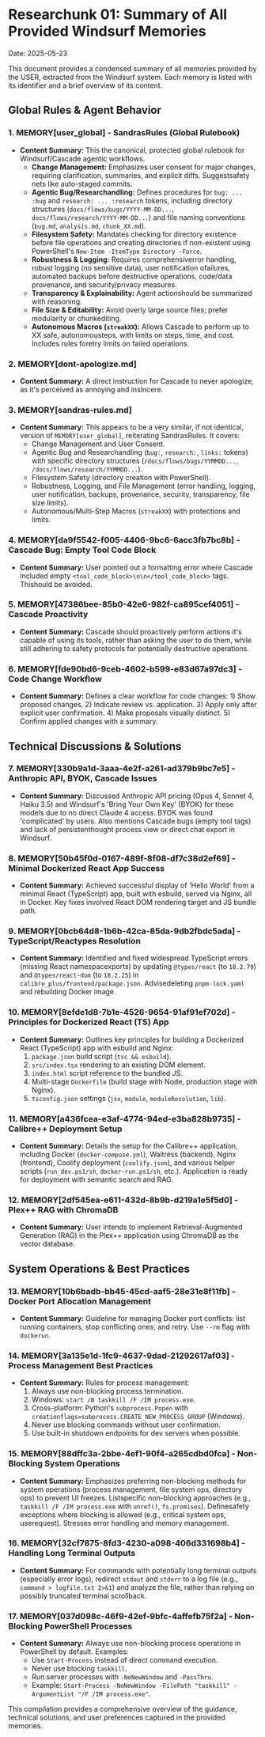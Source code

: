 # Researchunk 01: Summary of All Provided Windsurf Memories

Date: 2025-05-23

This document provides a condensed summary of all memories provided by the USER, extracted from the Windsurf system. Each memory is listed with its identifier and a brief overview of its content.

## Global Rules & Agent Behavior

### 1. MEMORY[user_global] - SandrasRules (Global Rulebook)
*   **Content Summary:** This the canonical, protected global rulebook for Windsurf/Cascade agentic workflows.
    *   **Change Management:** Emphasizes user consent for major changes, requiring clarification, summaries, and explicit diffs. Suggestsafety nets like auto-staged commits.
    *   **Agentic Bug/Researchandling:** Defines procedures for `bug: ... :bug` and `research: ... :research` tokens, including directory structures (`docs/flows/bugs/YYYY-MM-DD...`, `docs/flows/research/YYYY-MM-DD...`) and file naming conventions (`bug.md`, `analysis.md`, `chunk_XX.md`).
    *   **Filesystem Safety:** Mandates checking for directory existence before file operations and creating directories if non-existent using PowerShell's `New-Item -ItemType Directory -Force`.
    *   **Robustness & Logging:** Requires comprehensiverror handling, robust logging (no sensitive data), user notification ofailures, automated backups before destructive operations, code/data provenance, and security/privacy measures.
    *   **Transparency & Explainability:** Agent actionshould be summarized with reasoning.
    *   **File Size & Editability:** Avoid overly large source files; prefer modularity or chunkediting.
    *   **Autonomous Macros (`streakXX`):** Allows Cascade to perform up to XX safe, autonomousteps, with limits on steps, time, and cost. Includes rules foretry limits on failed operations.

### 2. MEMORY[dont-apologize.md]
*   **Content Summary:** A direct instruction for Cascade to never apologize, as it's perceived as annoying and insincere.

### 3. MEMORY[sandras-rules.md]
*   **Content Summary:** This appears to be a very similar, if not identical, version of `MEMORY[user_global]`, reiterating SandrasRules. It covers:
    *   Change Management and User Consent.
    *   Agentic Bug and Researchandling (`bug:`, `research:`, `links:` tokens) with specific directory structures (`/docs/flows/bugs/YYMMDD...`, `/docs/flows/research/YYMMDD...`).
    *   Filesystem Safety (directory creation with PowerShell).
    *   Robustness, Logging, and File Management (error handling, logging, user notification, backups, provenance, security, transparency, file size limits).
    *   Autonomous/Multi-Step Macros (`streakXX`) with protections and limits.

### 4. MEMORY[da9f5542-f005-4406-9bc6-6acc3fb7bc8b] - Cascade Bug: Empty Tool Code Block
*   **Content Summary:** User pointed out a formatting error where Cascade included empty `<tool_code_block>\n\n</tool_code_block>` tags. Thishould be avoided.

### 5. MEMORY[47386bee-85b0-42e6-982f-ca895cef4051] - Cascade Proactivity
*   **Content Summary:** Cascade should proactively perform actions it's capable of using its tools, rather than asking the user to do them, while still adhering to safety protocols for potentially destructive operations.

### 6. MEMORY[fde90bd6-9ceb-4602-b599-e83d67a97dc3] - Code Change Workflow
*   **Content Summary:** Defines a clear workflow for code changes: 1) Show proposed changes. 2) Indicate review vs. application. 3) Apply only after explicit user confirmation. 4) Make proposals visually distinct. 5) Confirm applied changes with a summary.

## Technical Discussions & Solutions

### 7. MEMORY[330b9a1d-3aaa-4e2f-a261-ad379b9bc7e5] - Anthropic API, BYOK, Cascade Issues
*   **Content Summary:** Discussed Anthropic API pricing (Opus 4, Sonnet 4, Haiku 3.5) and Windsurf's 'Bring Your Own Key' (BYOK) for these models due to no direct Claude 4 access. BYOK was found 'complicated' by users. Also mentions Cascade bugs (empty tool tags) and lack of persistenthought process view or direct chat export in Windsurf.

### 8. MEMORY[50b45f0d-0167-489f-8f08-df7c38d2ef69] - Minimal Dockerized React App Success
*   **Content Summary:** Achieved successful display of 'Hello World' from a minimal React (TypeScript) app, built with esbuild, served via Nginx, all in Docker. Key fixes involved React DOM rendering target and JS bundle path.

### 9. MEMORY[0bcb64d8-1b6b-42ca-85da-9db2fbdc5ada] - TypeScript/Reactypes Resolution
*   **Content Summary:** Identified and fixed widespread TypeScript errors (missing React namespacexports) by updating `@types/react` (to `18.2.79`) and `@types/react-dom` (to `18.2.25`) in `calibre_plus/frontend/package.json`. Advisedeleting `pnpm-lock.yaml` and rebuilding Docker image.

### 10. MEMORY[8efde1d8-7b1e-4526-9654-91af91ef702d] - Principles for Dockerized React (TS) App
*   **Content Summary:** Outlines key principles for building a Dockerized React (TypeScript) app with esbuild and Nginx:
    1.  `package.json` build script (`tsc && esbuild`).
    2.  `src/index.tsx` rendering to an existing DOM element.
    3.  `index.html` script reference to the bundled JS.
    4.  Multi-stage `Dockerfile` (build stage with Node, production stage with Nginx).
    5.  `tsconfig.json` settings (`jsx`, `module`, `moduleResolution`, `lib`).

### 11. MEMORY[a436fcea-e3af-4774-94ed-e3ba828b9735] - Calibre++ Deployment Setup
*   **Content Summary:** Details the setup for the Calibre++ application, including Docker (`docker-compose.yml`), Waitress (backend), Nginx (frontend), Coolify deployment (`coolify.json`), and various helper scripts (`run_dev.ps1/sh`, `docker-run.ps1/sh`, etc.). Application is ready for deployment with semantic search and RAG.

### 12. MEMORY[2df545ea-e611-432d-8b9b-d219a1e5f5d0] - Plex++ RAG with ChromaDB
*   **Content Summary:** User intends to implement Retrieval-Augmented Generation (RAG) in the Plex++ application using ChromaDB as the vector database.

## System Operations & Best Practices

### 13. MEMORY[10b6badb-bb45-45cd-aaf5-28e31e8f11fb] - Docker Port Allocation Management
*   **Content Summary:** Guideline for managing Docker port conflicts: list running containers, stop conflicting ones, and retry. Use `--rm` flag with `dockerun`.

### 14. MEMORY[3a135e1d-1fc9-4637-9dad-21292617af03] - Process Management Best Practices
*   **Content Summary:** Rules for process management:
    1.  Always use non-blocking process termination.
    2.  Windows: `start /B taskkill /F /IM process.exe`.
    3.  Cross-platform: Python's `subprocess.Popen` with `creationflags=subprocess.CREATE_NEW_PROCESS_GROUP` (Windows).
    4.  Never use blocking commands without user confirmation.
    5.  Use built-in shutdown endpoints for dev servers when possible.

### 15. MEMORY[88dffc3a-2bbe-4ef1-90f4-a265cdbd0fca] - Non-Blocking System Operations
*   **Content Summary:** Emphasizes preferring non-blocking methods for system operations (process management, file system ops, directory ops) to prevent UI freezes. Listspecific non-blocking approaches (e.g., `taskkill /F /IM process.exe` with `unref()`, `fs.promises`). Definesafety exceptions where blocking is allowed (e.g., critical system ops, userequest). Stresses error handling and memory management.

### 16. MEMORY[32cf7875-8fd3-4230-a098-406d331698b4] - Handling Long Terminal Outputs
*   **Content Summary:** For commands with potentially long terminal outputs (especially error logs), redirect `stdout` and `stderr` to a log file (e.g., `command > logfile.txt 2>&1`) and analyze the file, rather than relying on possibly truncated terminal scrollback.

### 17. MEMORY[037d098c-46f9-42ef-9bfc-4affefb75f2a] - Non-Blocking PowerShell Processes
*   **Content Summary:** Always use non-blocking process operations in PowerShell by default. Examples:
    *   Use `Start-Process` instead of direct command execution.
    *   Never use blocking `taskkill`.
    *   Run server processes with `-NoNewWindow` and `-PassThru`.
    *   Example: `Start-Process -NoNewWindow -FilePath "taskkill" -ArgumentList "/F /IM process.exe"`.

This compilation provides a comprehensive overview of the guidance, technical solutions, and user preferences captured in the provided memories.

